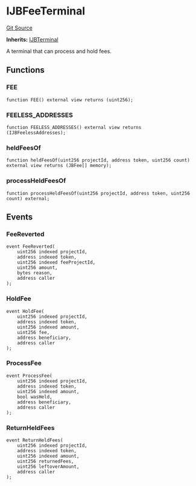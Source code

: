 # IJBFeeTerminal
[Git Source](https://github.com/Bananapus/nana-core/blob/2998dca2fbd2658e2c8791d6dc8348147d69e28e/src/interfaces/IJBFeeTerminal.sol)

**Inherits:**
[IJBTerminal](/src/interfaces/IJBTerminal.sol/interface.IJBTerminal.md)

A terminal that can process and hold fees.


## Functions
### FEE


```solidity
function FEE() external view returns (uint256);
```

### FEELESS_ADDRESSES


```solidity
function FEELESS_ADDRESSES() external view returns (IJBFeelessAddresses);
```

### heldFeesOf


```solidity
function heldFeesOf(uint256 projectId, address token, uint256 count) external view returns (JBFee[] memory);
```

### processHeldFeesOf


```solidity
function processHeldFeesOf(uint256 projectId, address token, uint256 count) external;
```

## Events
### FeeReverted

```solidity
event FeeReverted(
    uint256 indexed projectId,
    address indexed token,
    uint256 indexed feeProjectId,
    uint256 amount,
    bytes reason,
    address caller
);
```

### HoldFee

```solidity
event HoldFee(
    uint256 indexed projectId,
    address indexed token,
    uint256 indexed amount,
    uint256 fee,
    address beneficiary,
    address caller
);
```

### ProcessFee

```solidity
event ProcessFee(
    uint256 indexed projectId,
    address indexed token,
    uint256 indexed amount,
    bool wasHeld,
    address beneficiary,
    address caller
);
```

### ReturnHeldFees

```solidity
event ReturnHeldFees(
    uint256 indexed projectId,
    address indexed token,
    uint256 indexed amount,
    uint256 returnedFees,
    uint256 leftoverAmount,
    address caller
);
```

